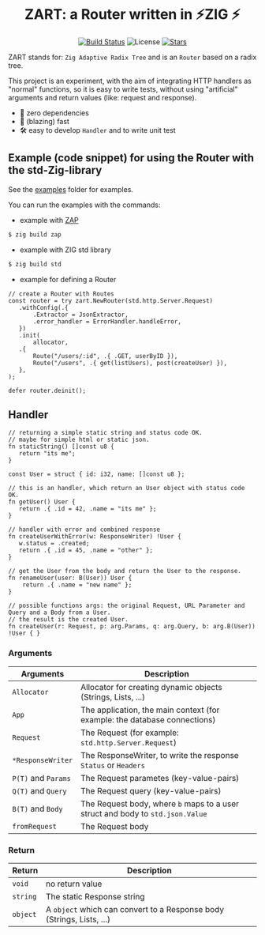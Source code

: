 <div align="center">

# ZART: a Router written in ⚡ZIG ⚡

[![Build Status](https://img.shields.io/github/actions/workflow/status/lima1909/zart/ci.yaml?style=for-the-badge)](https://github.com/lima1909/zart/actions)
![License](https://img.shields.io/github/license/lima1909/zart?style=for-the-badge)
[![Stars](https://img.shields.io/github/stars/lima1909/zart?style=for-the-badge)](https://github.com/lima1909/zart/stargazers)

</div>

ZART stands for: `Zig Adaptive Radix Tree` and is an `Router` based on a radix tree.

This project is an experiment, with the aim of integrating HTTP handlers as  "normal" functions, so it is easy to write tests,
without using "artificial" arguments and return values (like: request and response).

- 🎯 zero dependencies
- 🚀 (blazing) fast
- 🛠️ easy to develop `Handler` and to write unit test 


## Example (code snippet) for using the Router with the std-Zig-library

See the [examples](https://github.com/lima1909/zart/tree/master/examples) folder for examples.

You can run the examples with the commands:

- example with [ZAP](https://github.com/zigzap/zap)

```bash
$ zig build zap
```

- example with ZIG std library

```bash
$ zig build std
```

- example for defining a Router

```zig
// create a Router with Routes 
const router = try zart.NewRouter(std.http.Server.Request)
   .withConfig(.{
       .Extractor = JsonExtractor,
       .error_handler = ErrorHandler.handleError,
   })
   .init(
       allocator,
   .{
       Route("/users/:id", .{ .GET, userByID }),
       Route("/users", .{ get(listUsers), post(createUser) }),
   },
);

defer router.deinit();
```

## Handler

```zig
// returning a simple static string and status code OK.
// maybe for simple html or static json.
fn staticString() []const u8 {
   return "its me";
}

const User = struct { id: i32, name: []const u8 };

// this is an handler, which return an User object with status code OK.
fn getUser() User {
   return .{ .id = 42, .name = "its me" };
}

// handler with error and combined response
fn createUserWithError(w: ResponseWriter) !User {
   w.status = .created;
   return .{ .id = 45, .name = "other" };
}

// get the User from the body and return the User to the response.
fn renameUser(user: B(User)) User {
    return .{ .name = "new name" };
}

// possible functions args: the original Request, URL Parameter and Query and a Body from a User. 
// the result is the created User.
fn createUser(r: Request, p: arg.Params, q: arg.Query, b: arg.B(User)) !User { }
```

### Arguments

| Arguments           | Description                                                                    |
|---------------------|--------------------------------------------------------------------------------|
| `Allocator`         | Allocator for creating dynamic objects (Strings, Lists, ...)                   |
| `App`               | The application, the main context (for example: the database connections)      |
| `Request`           | The Request (for example: `std.http.Server.Request`)                           |
| `*ResponseWriter`   | The ResponseWriter, to write the response `Status` or `Headers`                |
| `P(T)` and `Params` | The Request parametes (key-value-pairs)                                        |
| `Q(T)` and `Query`  | The Request query (key-value-pairs)                                            |
| `B(T)` and `Body`   | The Request body, where `b` maps to a user struct and body to `std.json.Value` |
| `fromRequest`       | The Request body                                                               |

### Return

| Return           | Description                                                            |
|------------------|------------------------------------------------------------------------|
| `void`           | no return value                                                        |
| `string`         | The static Response string                                             |
| `object`         | A `object` which can convert to a Response body (Strings, Lists, ...)  |
